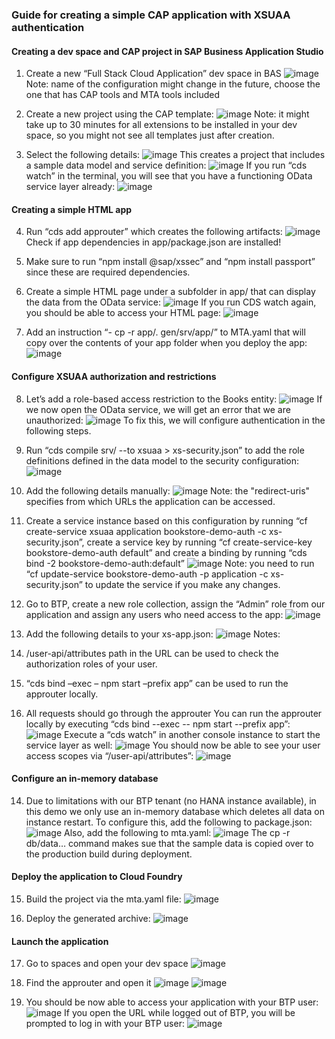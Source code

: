 ### Guide for creating a simple CAP application with XSUAA authentication

#### Creating a dev space and CAP project in SAP Business Application Studio

1.	Create a new “Full Stack Cloud Application” dev space in BAS
  ![image](https://github.com/tszalama/cap-xsuaa-app-demo/assets/96135418/c50bc18c-fb46-4197-b44d-02a7eb4774f4)
  Note: name of the configuration might change in the future, choose the one that has CAP tools and MTA tools included

2.	Create a new project using the CAP template:
  ![image](https://github.com/tszalama/cap-xsuaa-app-demo/assets/96135418/1dc82208-122e-46dc-80d2-084f1ff50b6c)
  Note: it might take up to 30 minutes for all extensions to be installed in your dev space, so you might not see all templates just after creation.

3. Select the following details:
  ![image](https://github.com/tszalama/cap-xsuaa-app-demo/assets/96135418/b96d95bc-9cf0-48b6-bc02-523b9159c0ec)
  This creates a project that includes a sample data model and service definition:
  ![image](https://github.com/tszalama/cap-xsuaa-app-demo/assets/96135418/3dc910a5-e8b4-48e5-ae0c-91f0c3823fa3)
  If you run “cds watch” in the terminal, you will see that you have a functioning OData service layer already:
  ![image](https://github.com/tszalama/cap-xsuaa-app-demo/assets/96135418/19ecc140-dcbc-4ba5-a098-13f481d12bad)

#### Creating a simple HTML app

4.	Run “cds add approuter” which creates the following artifacts:
  ![image](https://github.com/tszalama/cap-xsuaa-app-demo/assets/96135418/82b74241-a1bf-4ab9-989a-33a60e600c82)
  Check if app dependencies in app/package.json are installed!

5.	Make sure to run “npm install @sap/xssec” and “npm install passport” since these are required dependencies.

6.	Create a simple HTML page under a subfolder in app/ that can display the data from the OData service:
  ![image](https://github.com/tszalama/cap-xsuaa-app-demo/assets/96135418/af5bccdf-a5fd-4969-bc65-8384a44f1701)
  If you run CDS watch again, you should be able to access your HTML page:
  ![image](https://github.com/tszalama/cap-xsuaa-app-demo/assets/96135418/eda63b66-ade1-4ba2-a726-088ef1bdbd46)

7. Add an instruction “- cp -r app/. gen/srv/app/” to MTA.yaml that will copy over the contents of your app folder when you deploy the app:
  ![image](https://github.com/tszalama/cap-xsuaa-app-demo/assets/96135418/bebb6e31-09a9-4457-b18e-476fa4a49ed1)

 
#### Configure XSUAA authorization and restrictions

8.	Let’s add a role-based access restriction to the Books entity:
  ![image](https://github.com/tszalama/cap-xsuaa-app-demo/assets/96135418/72562ee2-c9fc-4aed-a5ad-f1543c0024b9)
  If we now open the OData service, we will get an error that we are unauthorized:
  ![image](https://github.com/tszalama/cap-xsuaa-app-demo/assets/96135418/dc13a38c-2133-479a-8771-b872e71d448f)
  To fix this, we will configure authentication in the following steps.

9. Run “cds compile srv/ --to xsuaa > xs-security.json” to add the role definitions defined in the data model to the security configuration:
  ![image](https://github.com/tszalama/cap-xsuaa-app-demo/assets/96135418/f5a6f9a2-9835-44d8-8484-f641acffd965)

10.	Add the following details manually:
  ![image](https://github.com/tszalama/cap-xsuaa-app-demo/assets/96135418/8c13cc9b-42ac-42ee-9675-a1f951edcd82)
  Note: the "redirect-uris" specifies from which URLs the application can be accessed.

11.	Create a service instance based on this configuration by running “cf create-service xsuaa application bookstore-demo-auth -c xs-security.json”, create a service key by running “cf create-service-key bookstore-demo-auth default” and create a binding by running “cds bind -2 bookstore-demo-auth:default”
  ![image](https://github.com/tszalama/cap-xsuaa-app-demo/assets/96135418/196ac2ff-3c5b-451e-975f-b03b304e5694)
  Note: you need to run “cf update-service bookstore-demo-auth -p application -c xs-security.json” to update the service if you make any changes.

12.	Go to BTP, create a new role collection, assign the “Admin” role from our application and assign any users who need access to the app:
  ![image](https://github.com/tszalama/cap-xsuaa-app-demo/assets/96135418/a307cd1d-1618-48b3-9908-60e0229fd9d1)

13.	Add the following details to your xs-app.json:
  ![image](https://github.com/tszalama/cap-xsuaa-app-demo/assets/96135418/2c623b59-db74-439d-abe8-b7d9ccc6b63b)
  Notes: 
  1.	/user-api/attributes path in the URL can be used to check the authorization roles of your user.
  2.	“cds bind –exec – npm start –prefix app” can be used to run the approuter locally.
  3.	All requests should go through the approuter
  You can run the approuter locally by executing “cds bind --exec -- npm start --prefix app”:
  ![image](https://github.com/tszalama/cap-xsuaa-app-demo/assets/96135418/ccd429b8-e485-4a94-8c8b-45b78f31e5db)
  Execute a “cds watch” in another console instance to start the service layer as well:
  ![image](https://github.com/tszalama/cap-xsuaa-app-demo/assets/96135418/641ca669-8fb9-4291-afab-6a0857066d13)
  You should now be able to see your user access scopes via “/user-api/attributes”:
  ![image](https://github.com/tszalama/cap-xsuaa-app-demo/assets/96135418/31172b97-3014-464c-b258-001048b86439)

#### Configure an in-memory database

14.	Due to limitations with our BTP tenant (no HANA instance available), in this demo we only use an in-memory database which deletes all data on instance restart. To configure this, add the following to package.json:
  ![image](https://github.com/tszalama/cap-xsuaa-app-demo/assets/96135418/267036b4-a21a-4b04-afa8-e0b00dcf9338)
  Also, add the following to mta.yaml:
  ![image](https://github.com/tszalama/cap-xsuaa-app-demo/assets/96135418/6a0b0ae0-fef1-4b3c-a239-53600e3c5521)
  The cp -r db/data… command makes sue that the sample data is copied over to the production build during deployment.

#### Deploy the application to Cloud Foundry

15.	Build the project via the mta.yaml file:
  ![image](https://github.com/tszalama/cap-xsuaa-app-demo/assets/96135418/ce26dc0b-774d-43c5-98d8-bc1fef83a5e1)

16.	Deploy the generated archive:
  ![image](https://github.com/tszalama/cap-xsuaa-app-demo/assets/96135418/78181aad-920e-409a-acac-973b255cad69)
 
#### Launch the application

17.	Go to spaces and open your dev space
  ![image](https://github.com/tszalama/cap-xsuaa-app-demo/assets/96135418/f4f82169-1c80-4a60-a823-bc3a726fede9)

18.	Find the approuter and open it
  ![image](https://github.com/tszalama/cap-xsuaa-app-demo/assets/96135418/d818d69b-59e3-4698-b912-379f8bdb7db8)
  ![image](https://github.com/tszalama/cap-xsuaa-app-demo/assets/96135418/054e1d68-ec05-4d21-b3e9-60e55d6ac7a0)

20.	You should be now able to access your application with your BTP user:
  ![image](https://github.com/tszalama/cap-xsuaa-app-demo/assets/96135418/e649f882-fbd8-49a4-b9cd-7f0b01c85226)
  If you open the URL while logged out of BTP, you will be prompted to log in with your BTP user:
  ![image](https://github.com/tszalama/cap-xsuaa-app-demo/assets/96135418/471a0a06-7b71-4437-b883-a98493f2dc33)
